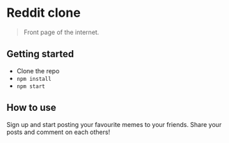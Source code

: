 # Reddit clone

> Front page of the internet.

## Getting started

- Clone the repo
- `npm install`
- `npm start`


## How to use

Sign up and start posting your favourite memes to your friends. Share your posts and comment on each others!